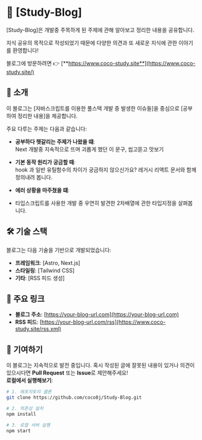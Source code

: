 # 🦄 [Study-Blog]

[Study-Blog]은 개발중 주목하게 된 주제에 관해 알아보고 정리한 내용을 공유합니다. 

지식 공유의 목적으로 작성되었기 때문에 다양한 의견과 또 새로운 지식에 관한 이야기를 환영합니다!

블로그에 방문하려면 👉 [**https://www.coco-study.site**](https://www.coco-study.site/)


## 🌟 소개

이 블로그는 [자바스크립트를 이용한 풀스택 개발 중 발생한 이슈들]을 중심으로 [공부하여 정리한 내용]을 제공합니다.  

주요 다루는 주제는 다음과 같습니다:
- **공부하다 헷갈리는 주제가 나왔을 떄**: <br>
  Next 개발중 지속적으로 뜨며 괴롭게 했던 이 문구, 씹고뜯고 맛보기
  
- **기본 동작 원리가 궁금할 때**:<br>
  hook 과 일반 유틸함수의 차이가 궁금하지 않으신가요? 레거시 리액트 문서와 함께 정의내려 봅니다.
  
- **에러 상황을 마주쳤을 떄**: <br>
- 타입스크립트를 사용한 개발 중 우연히 발견한 2차배열에 관한 타입지정을 살펴봅니다.


## 🛠️ 기술 스택

블로그는 다음 기술을 기반으로 개발되었습니다:
- **프레임워크**: [Astro, Next.js]
- **스타일링**: [Tailwind CSS]
- **기타**: [RSS 피드 생성]


## 🔗 주요 링크

- **블로그 주소**: [https://your-blog-url.com](https://your-blog-url.com)
- **RSS 피드**: [https://your-blog-url.com/rss](https://www.coco-study.site/rss.xml)


## 🤝 기여하기

이 블로그는 지속적으로 발전 중입니다. 혹시 작성된 글에 잘못된 내용이 있거나 의견이 있으시다면 **Pull Request** 또는 **Issue**로 제안해주세요!  
**로컬에서 실행해보기**:
```bash
# 1. 레포지토리 클론
git clone https://github.com/coco8j/Study-Blog.git

# 2. 의존성 설치
npm install

# 3. 로컬 서버 실행
npm start
